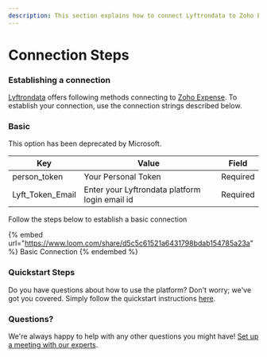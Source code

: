 ```yaml
---
description: This section explains how to connect Lyftrondata to Zoho Expense.
---
```


# Connection Steps

### Establishing a connection

[Lyftrondata](https://www.lyftrondata.com) offers following methods connecting to [Zoho Expense](https://www.lyftrondata.com/integration/sales-analytics/zoho-expense/). To establish your connection, use the connection strings described below.

### Basic

This option has been deprecated by Microsoft.

| Key                | Value                                          | Field    |
| ------------------ | ---------------------------------------------- | -------- |
| person\_token      | Your Personal Token                            | Required |
| Lyft\_Token\_Email | Enter your Lyftrondata platform login email id | Required |

Follow the steps below to establish a basic connection

{% embed url="https://www.loom.com/share/d5c5c61521a6431798bdab154785a23a" %}
Basic Connection
{% endembed %}

### Quickstart Steps

Do you have questions about how to use the platform? Don't worry; we've got you covered. Simply follow the quickstart instructions [here](README.md).

### Questions? <a href="#questions" id="questions"></a>

We're always happy to help with any other questions you might have! [Set up a meeting with our experts](https://www.lyftrondata.com/book-a-meeting/).
